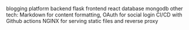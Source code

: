 blogging platform
backend flask
frontend react
database mongodb
other tech: Markdown for content formatting, OAuth for social login
CI/CD with Github actions
NGINX for serving static files and reverse proxy


